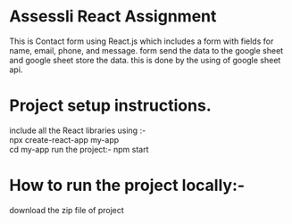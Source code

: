 # Assessli React Assignment
This is Contact form using React.js which includes a form with fields for name, email, phone, and message.
form send the data to the google sheet and google sheet store the data.
this is done by the using of google sheet api.

# Project setup instructions.
  include all the React libraries using :-</br>
    npx create-react-app my-app</br>
    cd my-app
  run the project:-
    npm start


# How to run the project locally:-
  download the zip file of project
